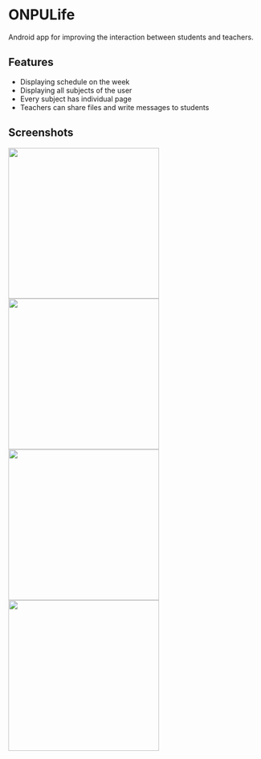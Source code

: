 # ONPULife

Android app for improving the interaction between students and teachers.

## Features

 * Displaying schedule on the week
 * Displaying all subjects of the user
 * Every subject has individual page
 * Teachers can share files and write messages to students 

## Screenshots

<img src="https://i.imgur.com/RoVOLkO.jpg" width="300px">

<img src="https://i.imgur.com/OTSX8nD.jpg" width="300px">

<img src="https://i.imgur.com/awU1guX.jpg" width="300px">

<img src="https://i.imgur.com/usX0Ay7.jpg" width="300px">